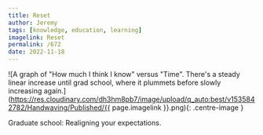 ```yaml
---
title: Reset
author: Jeremy
tags: [knowledge, education, learning]
imagelink: Reset
permalink: /672
date: 2022-11-18
---
```


![A graph of "How much I think I know" versus "Time". There's a steady linear increase until grad school, where it plummets before slowly increasing again.](https://res.cloudinary.com/dh3hm8pb7/image/upload/q_auto:best/v1535842782/Handwaving/Published/{{ page.imagelink }}.png){: .centre-image }

Graduate school: Realigning your expectations.
